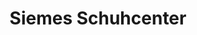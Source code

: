 ---
title: "Siemes Schuhcenter"
url: /berlin/siemes-schuhcenter-allee-der-kosmonauten/
shop: Schuhe
---